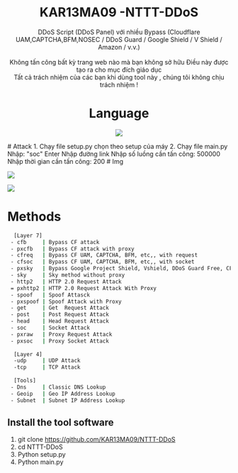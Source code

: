 <div align=center>
 
# KAR13MA09 -NTTT-DDoS 
</p>
 DDoS Script (DDoS Panel) với nhiều Bypass (Cloudflare UAM,CAPTCHA,BFM,NOSEC / DDoS Guard / Google Shield / V Shield / Amazon / v.v.)<br/><br/>
 Không tấn công bất kỳ trang web nào mà bạn không sở hữu
 Điều này được tạo ra cho mục đích giáo dục<br/>
 Tất cả trách nhiệm của các bạn khi dùng tool này , chúng tôi không chịu trách nhiệm ! <br/> 

# Language</br>

 <img src="https://img.shields.io/badge/Python-FFDD00?style=for-the-badge&logo=python&logoColor=blue"/></br>
</div>
# Attack
1. Chạy file setup.py chọn theo setup của máy
2. Chạy file main.py
 Nhập: "soc" Enter
       Nhập đường link
       Nhập số luồng cần tấn công: 500000
       Nhập thời gian cần tấn công: 200
# Img

<img src="https://github.com/KAR13MA09/NTTT-DDoS/blob/main/NTTT-DDoS.png"/></br>
</div>

<img src="https://github.com/KAR13MA09/NTTT-DDoS/blob/main/363408931_1486020831934804_2330300330219003341_n.png"/></br>
</div>

#  Methods

```sh
  [Layer 7]
 - cfb     | Bypass CF attack
 - pxcfb   | Bypass CF attack with proxy
 - cfreq   | Bypass CF UAM, CAPTCHA, BFM, etc,, with request
 - cfsoc   | Bypass CF UAM, CAPTCHA, BFM, etc,, with socket
 - pxsky   | Bypass Google Project Shield, Vshield, DDoS Guard Free, CF NoSec With Proxy
 - sky     | Sky method without proxy
 - http2   | HTTP 2.0 Request Attack 
 = pxhttp2 | HTTP 2.0 Request Attack With Proxy
 - spoof   | Spoof Attasck
 - pxspoof | Spoof Attack with Proxy
 - get     | Get  Request Attack
 - post    | Post Request Attack
 - head    | Head Request Attack
 - soc     | Socket Attack
 - pxraw   | Proxy Request Attack
 - pxsoc   | Proxy Socket Attack
 
  [Layer 4]
  -udp     | UDP Attack
  -tcp     | TCP Attack
  
  [Tools]
 - Dns     | Classic DNS Lookup
 - Geoip   | Geo IP Address Lookup
 - Subnet  | Subnet IP Address Lookup
```

## Install the tool software

1. git clone https://github.com/KAR13MA09/NTTT-DDoS
2. cd NTTT-DDoS
3. Python setup.py	
4. Python main.py
